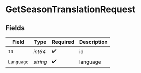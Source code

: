 # GetSeasonTranslationRequest


## Fields

| Field              | Type               | Required           | Description        |
| ------------------ | ------------------ | ------------------ | ------------------ |
| `ID`               | *int64*            | :heavy_check_mark: | id                 |
| `Language`         | *string*           | :heavy_check_mark: | language           |